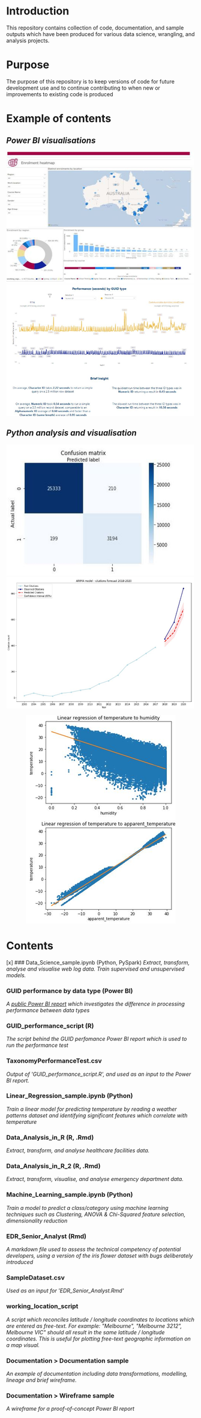 # Introduction

This repository contains collection of code, documentation, and sample outputs which have been produced for various data science, wrangling, and analysis projects. 

# Purpose

The purpose of this repository is to keep versions of code for future development use and to continue contributing to when new or improvements to existing code is produced 

# Example of contents

## _Power BI visualisations_

<img src="https://github.com/DarthVidarr/Repos/blob/main/heatmap.JPG" width="500" height="350"> <img src="https://github.com/DarthVidarr/Repos/blob/main/Performance_Test_image.JPG" width="500" height="350">

## _Python analysis and visualisation_

<img src="https://github.com/DarthVidarr/Repos/blob/main/Confusion_Matrix_image.JPG" width="500" height="350"> <img src="https://github.com/DarthVidarr/Repos/blob/main/ARIMA_model.JPG" width="500" height="350">

<p align='center'>
<img src="https://github.com/DarthVidarr/Repos/blob/main/linear_regression.JPG"> 
</p>

# Contents

[x] ### Data_Science_sample.ipynb (Python, PySpark)
_Extract, transform, analyse and visualise web log data. Train supervised and unsupervised models._

### GUID performance by data type (Power BI)
_A [public Power BI report](https://app.powerbi.com/view?r=eyJrIjoiMjQ2MWM5ZTUtMDJlYi00YThlLWE5MGUtMGIwNzQ5Y2E0N2RjIiwidCI6ImU3ZTAzMWZjLWY1MGEtNDA2OS05NWE5LTZmNGQ4OTgxYzdmMiJ9)
 which investigates the difference in processing performance between data types_

### GUID_performance_script (R)
_The script behind the GUID perfomance Power BI report which is used to run the performance test_

### TaxonomyPerformanceTest.csv

_Output of 'GUID_performance_script.R', and used as an input to the Power BI report._

### Linear_Regression_sample.ipynb (Python)

_Train a linear model for predicting temperature by reading a weather patterns dataset and identifying significant features which correlate with temperature_

### Data_Analysis_in_R (R, .Rmd)
_Extract, transform, and analyse healthcare facilities data._

### Data_Analysis_in_R_2 (R, .Rmd)

_Extract, transform, visualise, and analyse emergency department data._

### Machine_Learning_sample.ipynb (Python)

_Train a model to predict a class/category using machine learning techniques such as Clustering, ANOVA & Chi-Squared feature selection, dimensionality reduction_

### EDR_Senior_Analyst (Rmd)
_A markdown file used to assess the technical competency of potential developers, using a version of the iris flower dataset with bugs deliberately introduced_

### SampleDataset.csv
_Used as an input for 'EDR_Senior_Analyst.Rmd'_

### working_location_script

_A script which reconciles latitude / longitude coordinates to locations which are entered as free-text. For example: "Melbourne", "Melbourne 3212", Melbourne VIC" should all result in the same latitude / longitude coordinates. This is useful for plotting free-text geographic information on a map visual._

### Documentation > Documentation sample

_An example of documentation including data transformations, modelling, lineage and brief wireframe._

### Documentation > Wireframe sample

_A wireframe for a proof-of-concept Power BI report_

